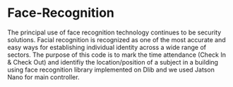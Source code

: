 # Face-Recognition
The principal use of face recognition technology continues to be security solutions. Facial recognition is recognized as one of the most accurate and easy ways for establishing individual identity across a wide range of sectors.
The purpose of this code is to mark the time attendance (Check In & Check Out) and identifiy the location/position of a subject in a building using face recognition library implemented on Dlib and we used Jatson Nano for main controller.
